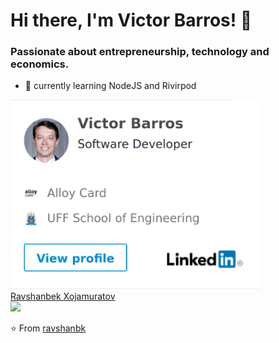 # Hi there, I'm Victor Barros! 👋

<h3>Passionate about entrepreneurship, technology and economics.</h3>

- 🌱 currently learning NodeJS and Rivirpod

<a href="https://www.linkedin.com/in/victor-almeida-barros/?locale=en_US">
  <img width="400px" src="https://raw.githubusercontent.com/victorabarros/victorabarros/master/assets/linkedin_profile.png" />
</a>
<div class="badge-base LI-profile-badge" data-locale="en_US" data-size="large" data-theme="light" data-type="HORIZONTAL" data-vanity="ravshanbek-xojamuratov-80aa26218" data-version="v1"><a class="badge-base__link LI-simple-link" href="https://www.linkedin.com/in/ravshanbek-xojamuratov-80aa26218?trk=profile-badge">Ravshanbek Xojamuratov</a></div>
              


<a href="https://github.com/ravshanbk?tab=repositories">
  <img width="500px" src="https://github-readme-stats.anuraghazra1.vercel.app/api/top-langs/?username=ravshanbk&count_private=true&layout=compact&hide=makefile,shell&hide_title=true&hide_border=true" />
</a>

⭐️ From [ravshanbk](https://github.com/ravshanbk/ravshanbk)
